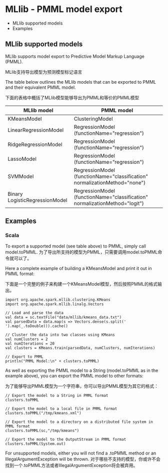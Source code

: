 # MLlib - PMML model export
* MLlib supported models
* Examples

## MLlib supported models
MLlib supports model export to Predictive Model Markup Language (PMML).

MLlib支持导出模型为预测模型标记语言

The table below outlines the MLlib models that can be exported to PMML and their equivalent PMML model.

下面的表格中概括了MLlib模型能够导出为PMML和等价的PMML模型

<table class="table">  <thead>    <tr><th>MLlib model</th><th>PMML model</th></tr>  </thead>  <tbody>    <tr>      <td>KMeansModel</td><td>ClusteringModel</td>    </tr>        <tr>      <td>LinearRegressionModel</td><td>RegressionModel (functionName="regression")</td>    </tr>    <tr>      <td>RidgeRegressionModel</td><td>RegressionModel (functionName="regression")</td>    </tr>    <tr>      <td>LassoModel</td><td>RegressionModel (functionName="regression")</td>    </tr>    <tr>      <td>SVMModel</td><td>RegressionModel (functionName="classification" normalizationMethod="none")</td>    </tr>    <tr>      <td>Binary LogisticRegressionModel</td><td>RegressionModel (functionName="classification" normalizationMethod="logit")</td>    </tr>  </tbody></table>

## Examples

### Scala

To export a supported model (see table above) to PMML, simply call model.toPMML.
为了导出所支持的模型为PMML，只需要调用model.toPMML命令就可以了。

Here a complete example of building a KMeansModel and print it out in PMML format:

下面是一个完整的例子来构建一个KMeansModel模型，然后按照PMML的格式输出。

	import org.apache.spark.mllib.clustering.KMeans
	import org.apache.spark.mllib.linalg.Vectors
	
	// Load and parse the data
	val data = sc.textFile("data/mllib/kmeans_data.txt")
	val parsedData = data.map(s => Vectors.dense(s.split(' ').map(_.toDouble))).cache()
	
	// Cluster the data into two classes using KMeans
	val numClusters = 2
	val numIterations = 20
	val clusters = KMeans.train(parsedData, numClusters, numIterations)
	
	// Export to PMML
	println("PMML Model:\n" + clusters.toPMML)

As well as exporting the PMML model to a String (model.toPMML as in the example above), you can export the PMML model to other formats:

为了能够导出PMML模型为一个字符串，你可以导出PMML模型为其它的格式：

	// Export the model to a String in PMML format
	clusters.toPMML
	
	// Export the model to a local file in PMML format
	clusters.toPMML("/tmp/kmeans.xml")
	
	// Export the model to a directory on a distributed file system in PMML format
	clusters.toPMML(sc,"/tmp/kmeans")
	
	// Export the model to the OutputStream in PMML format
	clusters.toPMML(System.out)

For unsupported models, either you will not find a .toPMML method or an IllegalArgumentException will be thrown.
对于哪些不支持的模型，你或许不会找到一个.toPMML方法或者IllegalArgumentException将会被弃用。


